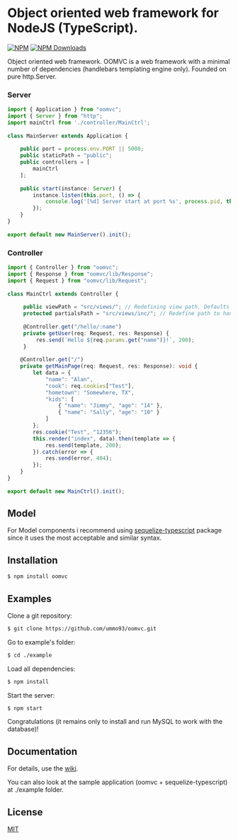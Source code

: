 # Object oriented web framework for NodeJS (TypeScript).

[![NPM](https://img.shields.io/npm/v/oomvc.svg)](https://www.npmjs.com/package/oomvc)
[![NPM Downloads](https://img.shields.io/npm/dm/oomvc.svg)](https://npmjs.org/package/oomvc)

Object oriented web framework. OOMVC is a web framework with a minimal number of 
dependencies (handlebars templating engine only). Founded on pure http.Server.
### Server
```typescript
import { Application } from "oomvc";
import { Server } from "http";
import mainCtrl from './controller/MainCtrl';
 
class MainServer extends Application {
 
    public port = process.env.PORT || 5000;
    public staticPath = "public";
    public controllers = [
        mainCtrl
    ];
 
    public start(instance: Server) {
        instance.listen(this.port, () => {
            console.log('[%d] Server start at port %s', process.pid, this.port);
        });
    }
}
 
export default new MainServer().init();
```
### Controller
```typescript
import { Controller } from "oomvc";
import { Response } from "oomvc/lib/Response";
import { Request } from "oomvc/lib/Request";
 
class MainCtrl extends Controller {
 
     public viewPath = "src/views/"; // Redefining view path. Defaults = "./src/views/"
     protected partialsPath = "src/views/inc/"; // Redefine path to handlebars partials. Defaults = "./src/views/"
     
     @Controller.get("/hello/:name")
     private getUser(req: Request, res: Response) {
         res.send(`Hello ${req.params.get("name")}!`, 200);
     }
     
    @Controller.get("/")
    private getMainPage(req: Request, res: Response): void {
        let data = {
            "name": "Alan",
            "cook": req.cookies["Test"],
            "hometown": "Somewhere, TX",
            "kids": [
                { "name": "Jimmy", "age": "14" },
                { "name": "Sally", "age": "10" }
            ]
        };
        res.cookie("Test", "12356");
        this.render("index", data).then(template => {
            res.send(template, 200);
        }).catch(error => {
            res.send(error, 404);
        });
    }
}
 
export default new MainCtrl().init();
```
## Model
For Model components i recommend using [sequelize-typescript](https://github.com/RobinBuschmann/sequelize-typescript/) package since it uses the most acceptable and similar syntax.

## Installation

```bash
$ npm install oomvc
```

## Examples

Clone a git repository: 
```bash
$ git clone https://github.com/ummo93/oomvc.git
```
Go to example's folder:
```bash
$ cd ./example
```
Load all dependencies:
```bash
$ npm install
```
Start the server:
```bash
$ npm start
```
Congratulations (it remains only to install and run MySQL to work with the database)!
## Documentation
For details, use the [wiki](https://github.com/ummo93/oomvc/wiki/).

You can also look at the sample application (oomvc + sequelize-typescript) at ./example folder.

## License

  [MIT](LICENSE)